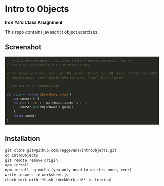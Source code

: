 # Intro to Objects

**Iron Yard Class Assignment**

This repo contains javascript object exercises.

## Screenshot
![Event Listener Screen Shot](img/obj_img.png)

## Installation
```
git clone git@github.com:reggevans/introObjects.git
cd introObjects
git remote remove origin
npm install
npm install -g mocha (you only need to do this once, ever)
write answers in worksheet.js
check work with **bash checkWork.sh** in terminal
```

